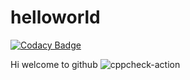 # helloworld

[![Codacy Badge](https://api.codacy.com/project/badge/Grade/70628efe88e64ca180fadbe9521c446b)](https://app.codacy.com/manual/sreeork/helloworld?utm_source=github.com&utm_medium=referral&utm_content=sreeork/helloworld&utm_campaign=Badge_Grade_Dashboard)

Hi welcome to github
![cppcheck-action](https://github.com/sreeork/helloworld/workflows/cppcheck-action/badge.svg?branch=master)
